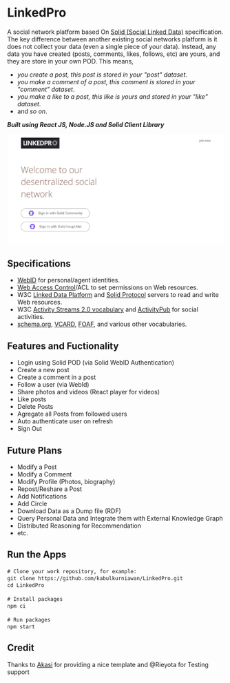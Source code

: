 # LinkedPro

A social network platform based On [Solid (Social Linked Data)](https://solidproject.org/) specification. The key difference between another existing social networks platform is it does not collect your data (even a single piece of your data). Instead, any data you have created (posts, comments, likes, follows, etc) are yours, and they are store in your own POD. This means,
* *you create a post, this post is stored in your "post" dataset*.
* *you make a comment of a post, this comment is stored in your "comment" dataset*.
* *you make a like to a post, this like is yours and stored in your "like" dataset*.
* and *so on*.


**_Built using React JS, Node.JS and Solid Client Library_**

[![LinkedPro](https://raw.githubusercontent.com/kabulkurniawan/LinkedPro/main/build/Images/linked-pro-youtube-preview.jpg)](https://www.youtube.com/watch?v=6rRXAcaWLpA)

## Specifications

* [WebID](https://www.w3.org/2005/Incubator/webid/spec/identity/) for personal/agent identities.
* [Web Access Control](https://solidproject.org/TR/wac)/ACL to set permissions on Web resources.
* W3C [Linked Data Platform](http://www.w3.org/TR/ldp/) and [Solid Protocol](https://solidproject.org/TR/protocol) servers to read and write Web resources.
* W3C [Activity Streams 2.0 vocabulary](https://www.w3.org/TR/activitystreams-vocabulary) and [ActivityPub](https://www.w3.org/TR/activitypub/) for social activities.
* [schema.org](http://schema.org/), [VCARD](https://www.w3.org/TR/vcard-rdf/), [FOAF](http://xmlns.com/foaf/0.1/),  and various other vocabularies.

## Features and Fuctionality

-   Login using Solid POD (via Solid WebID Authentication)
-   Create a new post
-   Create a comment in a post
-   Follow a user (via WebId)
-   Share photos and videos (React player for videos)
-   Like posts
-   Delete Posts
-   Agregate all Posts from followed users
-   Auto authenticate user on refresh
-   Sign Out

## Future Plans

-   Modify a Post
-   Modify a Comment
-   Modify Profile (Photos, biography)
-   Repost/Reshare a Post
-   Add Notifications
-   Add Circle
-   Download Data as a Dump file (RDF)
-   Query Personal Data and Integrate them with External Knowledge Graph
-   Distributed Reasoning for Recommendation
-   etc.

## Run the Apps

```text
# Clone your work repository, for example:
git clone https://github.com/kabulkurniawan/LinkedPro.git
cd LinkedPro

# Install packages
npm ci

# Run packages
npm start

```
## Credit
Thanks to [Akasi](https://github.com/AKASI1) for providing a nice template and @Rieyota for Testing support



